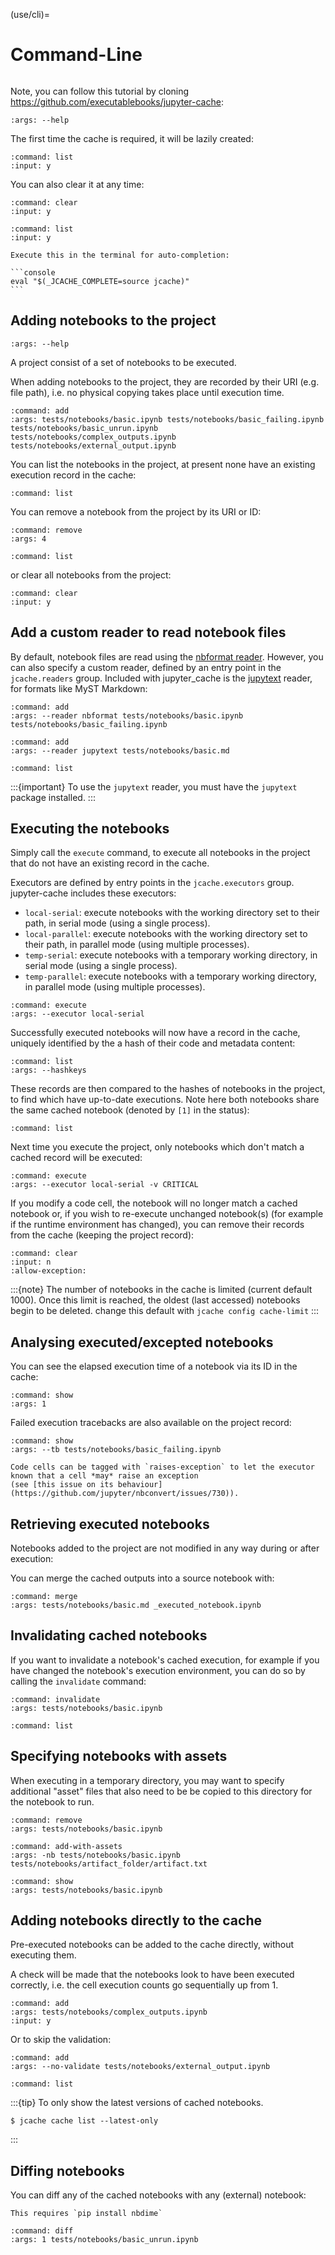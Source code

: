 (use/cli)=

# Command-Line

```{jcache-clear}
```

Note, you can follow this tutorial by cloning <https://github.com/executablebooks/jupyter-cache>:

```{jcache-cli} jupyter_cache.cli.commands.cmd_main:jcache
:args: --help
```

The first time the cache is required, it will be lazily created:

```{jcache-cli} jupyter_cache.cli.commands.cmd_project:cmnd_project
:command: list
:input: y
```

You can also clear it at any time:

```{jcache-cli} jupyter_cache.cli.commands.cmd_main:jcache
:command: clear
:input: y
```

```{jcache-cli} jupyter_cache.cli.commands.cmd_project:cmnd_project
:command: list
:input: y
```

````{tip}
Execute this in the terminal for auto-completion:

```console
eval "$(_JCACHE_COMPLETE=source jcache)"
```
````

## Adding notebooks to the project

```{jcache-cli} jupyter_cache.cli.commands.cmd_project:cmnd_project
:args: --help
```

A project consist of a set of notebooks to be executed.

When adding notebooks to the project, they are recorded by their URI (e.g. file path),
i.e. no physical copying takes place until execution time.

```{jcache-cli} jupyter_cache.cli.commands.cmd_project:cmnd_project
:command: add
:args: tests/notebooks/basic.ipynb tests/notebooks/basic_failing.ipynb tests/notebooks/basic_unrun.ipynb tests/notebooks/complex_outputs.ipynb tests/notebooks/external_output.ipynb
```

You can list the notebooks in the project, at present none have an existing execution record in the cache:

```{jcache-cli} jupyter_cache.cli.commands.cmd_project:cmnd_project
:command: list
```

You can remove a notebook from the project by its URI or ID:

```{jcache-cli} jupyter_cache.cli.commands.cmd_project:cmnd_project
:command: remove
:args: 4
```

```{jcache-cli} jupyter_cache.cli.commands.cmd_project:cmnd_project
:command: list
```

or clear all notebooks from the project:

```{jcache-cli} jupyter_cache.cli.commands.cmd_project:cmnd_project
:command: clear
:input: y
```

## Add a custom reader to read notebook files

By default, notebook files are read using the [nbformat reader](https://nbformat.readthedocs.io/en/latest/api.html#nbformat.read).
However, you can also specify a custom reader, defined by an entry point in the `jcache.readers` group.
Included with jupyter_cache is the [jupytext](https://jupytext.readthedocs.io) reader, for formats like MyST Markdown:

```{jcache-cli} jupyter_cache.cli.commands.cmd_project:cmnd_project
:command: add
:args: --reader nbformat tests/notebooks/basic.ipynb tests/notebooks/basic_failing.ipynb
```

```{jcache-cli} jupyter_cache.cli.commands.cmd_project:cmnd_project
:command: add
:args: --reader jupytext tests/notebooks/basic.md
```

```{jcache-cli} jupyter_cache.cli.commands.cmd_project:cmnd_project
:command: list
```

:::{important}
To use the `jupytext` reader, you must have the `jupytext` package installed.
:::

## Executing the notebooks

Simply call the `execute` command, to execute all notebooks in the project that do not have an existing record in the cache.

Executors are defined by entry points in the `jcache.executors` group.
jupyter-cache includes these executors:

- `local-serial`: execute notebooks with the working directory set to their path, in serial mode (using a single process).
- `local-parallel`: execute notebooks with the working directory set to their path, in parallel mode (using multiple processes).
- `temp-serial`: execute notebooks with a temporary working directory, in serial mode (using a single process).
- `temp-parallel`: execute notebooks with a temporary working directory, in parallel mode (using multiple processes).

```{jcache-cli} jupyter_cache.cli.commands.cmd_main:jcache
:command: execute
:args: --executor local-serial
```

Successfully executed notebooks will now have a record in the cache, uniquely identified by the a hash of their code and metadata content:

```{jcache-cli} jupyter_cache.cli.commands.cmd_cache:cmnd_cache
:command: list
:args: --hashkeys
```

These records are then compared to the hashes of notebooks in the project, to find which have up-to-date executions.
Note here both notebooks share the same cached notebook (denoted by `[1]` in the status):

```{jcache-cli} jupyter_cache.cli.commands.cmd_project:cmnd_project
:command: list
```

Next time you execute the project, only notebooks which don't match a cached record will be executed:

```{jcache-cli} jupyter_cache.cli.commands.cmd_main:jcache
:command: execute
:args: --executor local-serial -v CRITICAL
```

If you modify a code cell, the notebook will no longer match a cached notebook or, if you wish to re-execute unchanged notebook(s) (for example if the runtime environment has changed), you can remove their records from the cache (keeping the project record):

```{jcache-cli} jupyter_cache.cli.commands.cmd_cache:cmnd_cache
:command: clear
:input: n
:allow-exception:
```

:::{note}
The number of notebooks in the cache is limited
(current default 1000).
Once this limit is reached, the oldest (last accessed) notebooks begin to be deleted.
change this default with `jcache config cache-limit`
:::

## Analysing executed/excepted notebooks

You can see the elapsed execution time of a notebook via its ID in the cache:

```{jcache-cli} jupyter_cache.cli.commands.cmd_cache:cmnd_cache
:command: show
:args: 1
```

Failed execution tracebacks are also available on the project record:

```{jcache-cli} jupyter_cache.cli.commands.cmd_project:cmnd_project
:command: show
:args: --tb tests/notebooks/basic_failing.ipynb
```

```{tip}
Code cells can be tagged with `raises-exception` to let the executor known that a cell *may* raise an exception
(see [this issue on its behaviour](https://github.com/jupyter/nbconvert/issues/730)).
```

## Retrieving executed notebooks

Notebooks added to the project are not modified in any way during or after execution:

You can merge the cached outputs into a source notebook with:

```{jcache-cli} jupyter_cache.cli.commands.cmd_project:cmnd_project
:command: merge
:args: tests/notebooks/basic.md _executed_notebook.ipynb
```

## Invalidating cached notebooks

If you want to invalidate a notebook's cached execution,
for example if you have changed the notebook's execution environment,
you can do so by calling the `invalidate` command:

```{jcache-cli} jupyter_cache.cli.commands.cmd_project:cmnd_project
:command: invalidate
:args: tests/notebooks/basic.ipynb
```

```{jcache-cli} jupyter_cache.cli.commands.cmd_project:cmnd_project
:command: list
```

## Specifying notebooks with assets

When executing in a temporary directory, you may want to specify additional "asset" files that also need to be be copied to this directory for the notebook to run.

```{jcache-cli} jupyter_cache.cli.commands.cmd_project:cmnd_project
:command: remove
:args: tests/notebooks/basic.ipynb
```

```{jcache-cli} jupyter_cache.cli.commands.cmd_project:cmnd_project
:command: add-with-assets
:args: -nb tests/notebooks/basic.ipynb tests/notebooks/artifact_folder/artifact.txt
```

```{jcache-cli} jupyter_cache.cli.commands.cmd_project:cmnd_project
:command: show
:args: tests/notebooks/basic.ipynb
```

## Adding notebooks directly to the cache

Pre-executed notebooks can be added to the cache directly, without executing them.

A check will be made that the notebooks look to have been executed correctly,
i.e. the cell execution counts go sequentially up from 1.

```{jcache-cli} jupyter_cache.cli.commands.cmd_cache:cmnd_cache
:command: add
:args: tests/notebooks/complex_outputs.ipynb
:input: y
```

Or to skip the validation:

```{jcache-cli} jupyter_cache.cli.commands.cmd_cache:cmnd_cache
:command: add
:args: --no-validate tests/notebooks/external_output.ipynb
```

```{jcache-cli} jupyter_cache.cli.commands.cmd_cache:cmnd_cache
:command: list
```

:::{tip}
To only show the latest versions of cached notebooks.

```console
$ jcache cache list --latest-only
```

:::

## Diffing notebooks

You can diff any of the cached notebooks with any (external) notebook:

```{warning}
This requires `pip install nbdime`
```

```{jcache-cli} jupyter_cache.cli.commands.cmd_cache:cmnd_cache
:command: diff
:args: 1 tests/notebooks/basic_unrun.ipynb
```
